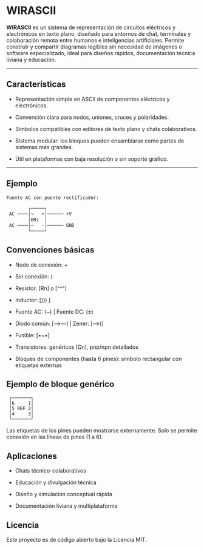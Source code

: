 # WIRASCII

**WIRASCII** es un sistema de representación de circuitos eléctricos y electrónicos en texto plano, diseñado para entornos de chat, terminales y colaboración remota entre humanos e inteligencias artificiales. Permite construir y compartir diagramas legibles sin necesidad de imágenes o software especializado, ideal para diseños rápidos, documentación técnica liviana y educación.

---

## Características

- Representación simple en ASCII de componentes eléctricos y electrónicos.

- Convención clara para nodos, uniones, cruces y polaridades.

- Símbolos compatibles con editores de texto plano y chats colaborativos.

- Sistema modular: los bloques pueden ensamblarse como partes de sistemas más grandes.

- Útil en plataformas con baja resolución o sin soporte gráfico.

---

## Ejemplo

```txt
Fuente AC con puente rectificador:

        ┌─────┐
 AC ────│~   +│────── +V
        │BR1  │
 AC ────│~   -│────── GND
        └─────┘
```

## Convenciones básicas

- Nodo de conexión: +

- Sin conexión: (

- Resistor: [Rn] o [^^^]

- Inductor: [))) ]

- Fuente AC: (~) | Fuente DC: (±)

- Diodo común: [—>—] | Zener: [—>(]

- Fusible: [•~•]

- Transistores: genéricos [Qn], pnp/npn detallados

- Bloques de componentes (hasta 6 pines): símbolo rectangular con etiquetas externas

## Ejemplo de bloque genérico

```
 ┌───────┐
 │6     1│
 │5 REF 2│
 │4     3│
 └───────┘
```
Las etiquetas de los pines pueden mostrarse externamente. Solo se permite conexión en las líneas de pines (1 a 6).

## Aplicaciones

- Chats técnico-colaborativos

- Educación y divulgación técnica

- Diseño y simulación conceptual rápida

- Documentación liviana y multiplataforma

## Licencia

Este proyecto es de código abierto bajo la Licencia MIT.
